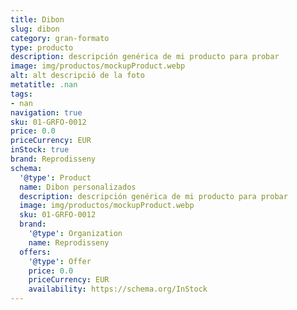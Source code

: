 ```yaml
---
title: Dibon
slug: dibon
category: gran-formato
type: producto
description: descripción genérica de mi producto para probar
image: img/productos/mockupProduct.webp
alt: alt descripció de la foto
metatitle: .nan
tags:
- nan
navigation: true
sku: 01-GRFO-0012
price: 0.0
priceCurrency: EUR
inStock: true
brand: Reprodisseny
schema:
  '@type': Product
  name: Dibon personalizados
  description: descripción genérica de mi producto para probar
  image: img/productos/mockupProduct.webp
  sku: 01-GRFO-0012
  brand:
    '@type': Organization
    name: Reprodisseny
  offers:
    '@type': Offer
    price: 0.0
    priceCurrency: EUR
    availability: https://schema.org/InStock
---
```

